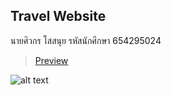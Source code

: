 ## Travel Website

นายศิวกร โสสนุย รหัสนักศึกษา 654295024

> [Preview](https://lolazyx.github.io/travel-website/)

![alt text](https://github.com/LolazyX/travel_homepage/blob/main/preview.png?raw=true)